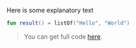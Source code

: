 <!--- TEST_NAME CustomPropTest -->

Here is some explanatory text

```kotlin 
fun result() = listOf("Hello", "World")
```                         

> You can get full code [here](custom-prop/example-custom-01.kt).

<!--- TEST
Hello
World
-->
